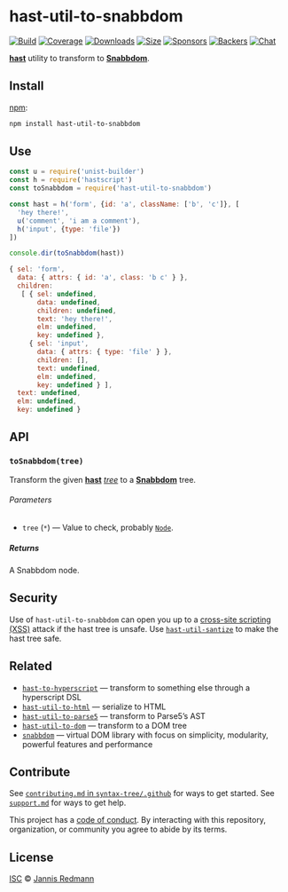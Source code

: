 # hast-util-to-snabbdom

[![Build][build-badge]][build]
[![Coverage][coverage-badge]][coverage]
[![Downloads][downloads-badge]][downloads]
[![Size][size-badge]][size]
[![Sponsors][sponsors-badge]][collective]
[![Backers][backers-badge]][collective]
[![Chat][chat-badge]][chat]

[**hast**][hast] utility to transform to [**Snabbdom**][snabbdom].

## Install

[npm][]:

```sh
npm install hast-util-to-snabbdom
```

## Use

```js
const u = require('unist-builder')
const h = require('hastscript')
const toSnabbdom = require('hast-util-to-snabbdom')

const hast = h('form', {id: 'a', className: ['b', 'c']}, [
  'hey there!',
  u('comment', 'i am a comment'),
  h('input', {type: 'file'})
])

console.dir(toSnabbdom(hast))
```

```js
{ sel: 'form',
  data: { attrs: { id: 'a', class: 'b c' } },
  children:
   [ { sel: undefined,
       data: undefined,
       children: undefined,
       text: 'hey there!',
       elm: undefined,
       key: undefined },
     { sel: 'input',
       data: { attrs: { type: 'file' } },
       children: [],
       text: undefined,
       elm: undefined,
       key: undefined } ],
  text: undefined,
  elm: undefined,
  key: undefined }
```

## API

### `toSnabbdom(tree)`

Transform the given [**hast**][hast] [*tree*][tree] to a
[**Snabbdom**][snabbdom] tree.

###### Parameters

*   `tree` (`*`) — Value to check, probably [`Node`][node].

##### Returns

A Snabbdom node.

## Security

Use of `hast-util-to-snabbdom` can open you up to a
[cross-site scripting (XSS)][xss] attack if the hast tree is unsafe.
Use [`hast-util-santize`][sanitize] to make the hast tree safe.

## Related

*   [`hast-to-hyperscript`](https://github.com/syntax-tree/hast-to-hyperscript)
    — transform to something else through a hyperscript DSL
*   [`hast-util-to-html`](https://github.com/syntax-tree/hast-util-to-html)
    — serialize to HTML
*   [`hast-util-to-parse5`](https://github.com/syntax-tree/hast-util-to-parse5)
    — transform to Parse5’s AST
*   [`hast-util-to-dom`](https://github.com/syntax-tree/hast-util-to-dom)
    — transform to a DOM tree
*   [`snabbdom`](https://github.com/snabbdom/snabbdom)
    — virtual DOM library with focus on simplicity, modularity, powerful
    features and performance

## Contribute

See [`contributing.md` in `syntax-tree/.github`][contributing] for ways to get
started.
See [`support.md`][support] for ways to get help.

This project has a [code of conduct][coc].
By interacting with this repository, organization, or community you agree to
abide by its terms.

## License

[ISC][license] © [Jannis Redmann][author]

[build-badge]: https://img.shields.io/travis/syntax-tree/hast-util-to-snabbdom.svg

[build]: https://travis-ci.org/syntax-tree/hast-util-to-snabbdom

[coverage-badge]: https://img.shields.io/codecov/c/github/syntax-tree/hast-util-to-snabbdom.svg

[coverage]: https://codecov.io/github/syntax-tree/hast-util-to-snabbdom

[downloads-badge]: https://img.shields.io/npm/dm/hast-util-to-snabbdom.svg

[downloads]: https://www.npmjs.com/package/hast-util-to-snabbdom

[size-badge]: https://img.shields.io/bundlephobia/minzip/hast-util-to-snabbdom.svg

[size]: https://bundlephobia.com/result?p=hast-util-to-snabbdom

[sponsors-badge]: https://opencollective.com/unified/sponsors/badge.svg

[backers-badge]: https://opencollective.com/unified/backers/badge.svg

[collective]: https://opencollective.com/unified

[chat-badge]: https://img.shields.io/badge/chat-spectrum-7b16ff.svg

[chat]: https://spectrum.chat/unified/syntax-tree

[npm]: https://docs.npmjs.com/cli/install

[license]: license

[author]: https://jannisr.de

[contributing]: https://github.com/syntax-tree/.github/blob/master/contributing.md

[support]: https://github.com/syntax-tree/.github/blob/master/support.md

[coc]: https://github.com/syntax-tree/.github/blob/master/code-of-conduct.md

[tree]: https://github.com/syntax-tree/unist#tree

[hast]: https://github.com/syntax-tree/hast

[node]: https://github.com/syntax-tree/hast#nodes

[snabbdom]: https://github.com/snabbdom/snabbdom#snabbdom

[xss]: https://en.wikipedia.org/wiki/Cross-site_scripting

[sanitize]: https://github.com/syntax-tree/hast-util-sanitize
